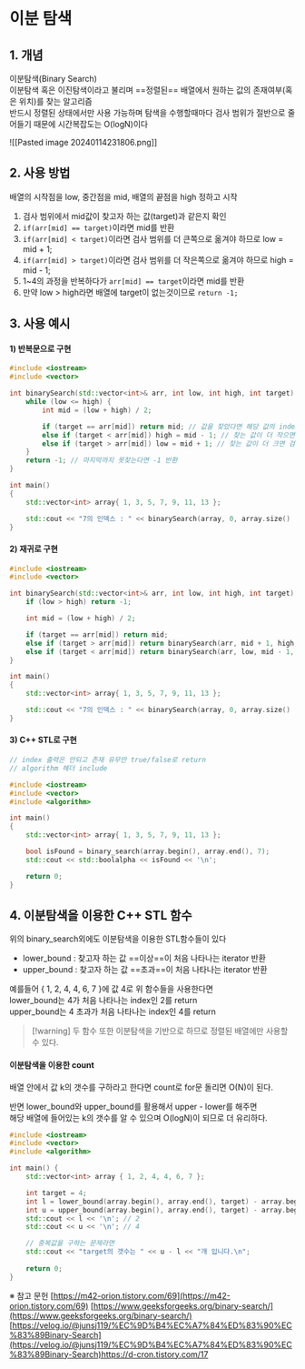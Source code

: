 # 이분 탐색

## 1. 개념

이분탐색(Binary Search)  
이분탐색 혹은 이진탐색이라고 불리며 ==정렬된== 배열에서 원하는 값의 존재여부(혹은 위치)를 찾는 알고리즘  
반드시 정렬된 상태에서만 사용 가능하며 탐색을 수행할때마다 검사 범위가 절반으로 줄어들기 때문에 시간복잡도는 O(logN)이다  

![[Pasted image 20240114231806.png]]


## 2. 사용 방법

배열의 시작점을 low, 중간점을 mid, 배열의 끝점을 high 정하고 시작  
1) 검사 범위에서 mid값이 찾고자 하는 값(target)과 같은지 확인
2) `if(arr[mid] == target)`이라면 mid를 반환
3) `if(arr[mid] < target)`이라면 검사 범위를 더 큰쪽으로 옮겨야 하므로 low = mid + 1;
4) `if(arr[mid] > target)`이라면 검사 범위를 더 작은쪽으로 옮겨야 하므로 high = mid - 1;
5) 1~4의 과정을 반복하다가 `arr[mid] == target`이라면 mid를 반환
6) 만약 low > high라면 배열에 target이 없는것이므로 `return -1;`


## 3. 사용 예시

#### 1) 반복문으로 구현
```C++
#include <iostream>
#include <vector>

int binarySearch(std::vector<int>& arr, int low, int high, int target) {
	while (low <= high) {
		int mid = (low + high) / 2;

		if (target == arr[mid]) return mid; // 값을 찾았다면 해당 값의 index 반환
		else if (target < arr[mid]) high = mid - 1; // 찾는 값이 더 작으면 검사 범위를 작은 쪽으로
		else if (target > arr[mid]) low = mid + 1; // 찾는 값이 더 크면 검사 범위를 큰 쪽으로
	}
	return -1; // 마지막까지 못찾는다면 -1 반환
}

int main()
{
	std::vector<int> array{ 1, 3, 5, 7, 9, 11, 13 };

	std::cout << "7의 인덱스 : " << binarySearch(array, 0, array.size() - 1, 7) << '\n';
}
```

#### 2) 재귀로 구현
```C++
#include <iostream>
#include <vector>

int binarySearch(std::vector<int>& arr, int low, int high, int target) {
	if (low > high) return -1;

	int mid = (low + high) / 2;

	if (target == arr[mid]) return mid;
	else if (target > arr[mid]) return binarySearch(arr, mid + 1, high, target);
	else if (target < arr[mid]) return binarySearch(arr, low, mid - 1, target);
}

int main()
{
	std::vector<int> array{ 1, 3, 5, 7, 9, 11, 13 };

	std::cout << "7의 인덱스 : " << binarySearch(array, 0, array.size() - 1, 7) << '\n';
}
```

#### 3) C++ STL로 구현
```C++
// index 출력은 안되고 존재 유무만 true/false로 return
// algorithm 헤더 include

#include <iostream>
#include <vector>
#include <algorithm>

int main()
{
	std::vector<int> array{ 1, 3, 5, 7, 9, 11, 13 };

	bool isFound = binary_search(array.begin(), array.end(), 7);
	std::cout << std::boolalpha << isFound << '\n';

	return 0;
}
```


## 4. 이분탐색을 이용한 C++ STL 함수

위의 binary_search외에도 이분탐색을 이용한 STL함수들이 있다  
- lower_bound : 찾고자 하는 값 ==이상==이 처음 나타나는 iterator 반환
- upper_bound : 찾고자 하는 값 ==초과==이 처음 나타나는 iterator 반환

예를들어 { 1, 2, 4, 4, 6, 7 }에 값 4로 위 함수들을 사용한다면  
lower_bound는 4가 처음 나타나는 index인 2를 return  
upper_bound는 4 초과가 처음 나타나는 index인 4를 return  

>[!warning] 두 함수 또한 이분탐색을 기반으로 하므로 정렬된 배열에만 사용할 수 있다.

#### 이분탐색을 이용한 count
배열 안에서 값 k의 갯수를 구하라고 한다면 count로 for문 돌리면 O(N)이 된다.

반면 lower_bound와 upper_bound를 활용해서 upper - lower를 해주면  
해당 배열에 들어있는 k의 갯수를 알 수 있으며 O(logN)이 되므로 더 유리하다.
```C++
#include <iostream>
#include <vector>
#include <algorithm>

int main() {
	std::vector<int> array { 1, 2, 4, 4, 6, 7 };

	int target = 4;
	int l = lower_bound(array.begin(), array.end(), target) - array.begin();
	int u = upper_bound(array.begin(), array.end(), target) - array.begin();
	std::cout << l << '\n'; // 2
	std::cout << u << '\n'; // 4

	// 중복값을 구하는 문제라면
	std::cout << "target의 갯수는 " << u - l << "개 입니다.\n";
	
	return 0;
}
```




※ 참고 문헌
[https://m42-orion.tistory.com/69](https://m42-orion.tistory.com/69)
[https://www.geeksforgeeks.org/binary-search/](https://www.geeksforgeeks.org/binary-search/)
[https://velog.io/@junsj119/%EC%9D%B4%EC%A7%84%ED%83%90%EC%83%89Binary-Search](https://velog.io/@junsj119/%EC%9D%B4%EC%A7%84%ED%83%90%EC%83%89Binary-Search)https://d-cron.tistory.com/17